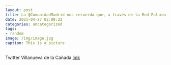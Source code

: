 ```yaml
---
layout: post
title: La @ComunidadMadrid nos recuerda que, a través de la Red Palinocam, se ofrece información vía SMS o por correo electrónico sobre...
date: 2021-04-27 02:00:22
categories: uncategorized
tags:
- random
image: /img/image.jpg
caption: This is a picture
---
```

Twitter Villanueva de la Cañada [link](https://twitter.com/AytoVDLCanada/status/1386689711511678976)
